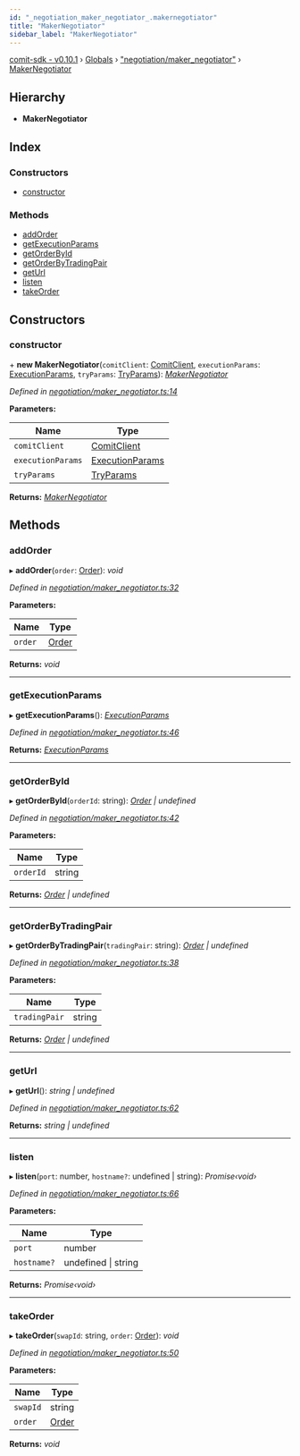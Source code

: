```yaml
---
id: "_negotiation_maker_negotiator_.makernegotiator"
title: "MakerNegotiator"
sidebar_label: "MakerNegotiator"
---
```


[comit-sdk - v0.10.1](../index.md) › [Globals](../globals.md) › ["negotiation/maker_negotiator"](../modules/_negotiation_maker_negotiator_.md) › [MakerNegotiator](_negotiation_maker_negotiator_.makernegotiator.md)

## Hierarchy

* **MakerNegotiator**

## Index

### Constructors

* [constructor](_negotiation_maker_negotiator_.makernegotiator.md#constructor)

### Methods

* [addOrder](_negotiation_maker_negotiator_.makernegotiator.md#addorder)
* [getExecutionParams](_negotiation_maker_negotiator_.makernegotiator.md#getexecutionparams)
* [getOrderById](_negotiation_maker_negotiator_.makernegotiator.md#getorderbyid)
* [getOrderByTradingPair](_negotiation_maker_negotiator_.makernegotiator.md#getorderbytradingpair)
* [getUrl](_negotiation_maker_negotiator_.makernegotiator.md#geturl)
* [listen](_negotiation_maker_negotiator_.makernegotiator.md#listen)
* [takeOrder](_negotiation_maker_negotiator_.makernegotiator.md#takeorder)

## Constructors

###  constructor

\+ **new MakerNegotiator**(`comitClient`: [ComitClient](_comitclient_.comitclient.md), `executionParams`: [ExecutionParams](../interfaces/_negotiation_execution_params_.executionparams.md), `tryParams`: [TryParams](../interfaces/_timeout_promise_.tryparams.md)): *[MakerNegotiator](_negotiation_maker_negotiator_.makernegotiator.md)*

*Defined in [negotiation/maker_negotiator.ts:14](https://github.com/comit-network/comit-js-sdk/blob/9af15bb/src/negotiation/maker_negotiator.ts#L14)*

**Parameters:**

Name | Type |
------ | ------ |
`comitClient` | [ComitClient](_comitclient_.comitclient.md) |
`executionParams` | [ExecutionParams](../interfaces/_negotiation_execution_params_.executionparams.md) |
`tryParams` | [TryParams](../interfaces/_timeout_promise_.tryparams.md) |

**Returns:** *[MakerNegotiator](_negotiation_maker_negotiator_.makernegotiator.md)*

## Methods

###  addOrder

▸ **addOrder**(`order`: [Order](../interfaces/_negotiation_order_.order.md)): *void*

*Defined in [negotiation/maker_negotiator.ts:32](https://github.com/comit-network/comit-js-sdk/blob/9af15bb/src/negotiation/maker_negotiator.ts#L32)*

**Parameters:**

Name | Type |
------ | ------ |
`order` | [Order](../interfaces/_negotiation_order_.order.md) |

**Returns:** *void*

___

###  getExecutionParams

▸ **getExecutionParams**(): *[ExecutionParams](../interfaces/_negotiation_execution_params_.executionparams.md)*

*Defined in [negotiation/maker_negotiator.ts:46](https://github.com/comit-network/comit-js-sdk/blob/9af15bb/src/negotiation/maker_negotiator.ts#L46)*

**Returns:** *[ExecutionParams](../interfaces/_negotiation_execution_params_.executionparams.md)*

___

###  getOrderById

▸ **getOrderById**(`orderId`: string): *[Order](../interfaces/_negotiation_order_.order.md) | undefined*

*Defined in [negotiation/maker_negotiator.ts:42](https://github.com/comit-network/comit-js-sdk/blob/9af15bb/src/negotiation/maker_negotiator.ts#L42)*

**Parameters:**

Name | Type |
------ | ------ |
`orderId` | string |

**Returns:** *[Order](../interfaces/_negotiation_order_.order.md) | undefined*

___

###  getOrderByTradingPair

▸ **getOrderByTradingPair**(`tradingPair`: string): *[Order](../interfaces/_negotiation_order_.order.md) | undefined*

*Defined in [negotiation/maker_negotiator.ts:38](https://github.com/comit-network/comit-js-sdk/blob/9af15bb/src/negotiation/maker_negotiator.ts#L38)*

**Parameters:**

Name | Type |
------ | ------ |
`tradingPair` | string |

**Returns:** *[Order](../interfaces/_negotiation_order_.order.md) | undefined*

___

###  getUrl

▸ **getUrl**(): *string | undefined*

*Defined in [negotiation/maker_negotiator.ts:62](https://github.com/comit-network/comit-js-sdk/blob/9af15bb/src/negotiation/maker_negotiator.ts#L62)*

**Returns:** *string | undefined*

___

###  listen

▸ **listen**(`port`: number, `hostname?`: undefined | string): *Promise‹void›*

*Defined in [negotiation/maker_negotiator.ts:66](https://github.com/comit-network/comit-js-sdk/blob/9af15bb/src/negotiation/maker_negotiator.ts#L66)*

**Parameters:**

Name | Type |
------ | ------ |
`port` | number |
`hostname?` | undefined &#124; string |

**Returns:** *Promise‹void›*

___

###  takeOrder

▸ **takeOrder**(`swapId`: string, `order`: [Order](../interfaces/_negotiation_order_.order.md)): *void*

*Defined in [negotiation/maker_negotiator.ts:50](https://github.com/comit-network/comit-js-sdk/blob/9af15bb/src/negotiation/maker_negotiator.ts#L50)*

**Parameters:**

Name | Type |
------ | ------ |
`swapId` | string |
`order` | [Order](../interfaces/_negotiation_order_.order.md) |

**Returns:** *void*
